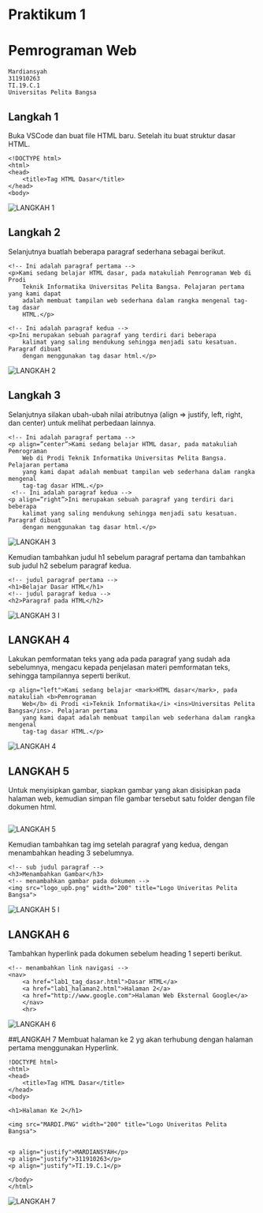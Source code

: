 # Praktikum 1
# Pemrograman Web
```
Mardiansyah
311910263
TI.19.C.1
Universitas Pelita Bangsa
```
## Langkah 1
Buka VSCode dan buat file HTML baru. Setelah itu buat struktur dasar HTML.
```
<!DOCTYPE html>
<html>
<head>
    <title>Tag HTML Dasar</title>
</head>
<body>
```
![LANGKAH 1](https://user-images.githubusercontent.com/81758407/113309398-4f6a9e00-9331-11eb-92a9-91ac9ccabb92.PNG)

## Langkah 2
Selanjutnya buatlah beberapa paragraf sederhana sebagai berikut.
```
<!-- Ini adalah paragraf pertama -->
<p>Kami sedang belajar HTML dasar, pada matakuliah Pemrograman Web di Prodi 
    Teknik Informatika Universitas Pelita Bangsa. Pelajaran pertama yang kami dapat 
    adalah membuat tampilan web sederhana dalam rangka mengenal tag-tag dasar 
    HTML.</p>
    
<!-- Ini adalah paragraf kedua -->
<p>Ini merupakan sebuah paragraf yang terdiri dari beberapa 
    kalimat yang saling mendukung sehingga menjadi satu kesatuan. Paragraf dibuat 
    dengan menggunakan tag dasar html.</p>
```
![LANGKAH 2](https://user-images.githubusercontent.com/81758407/113396903-6f986c80-93c6-11eb-8875-17bcd56d1678.PNG)

## Langkah 3
Selanjutnya silakan ubah-ubah nilai atributnya (align => justify, left, right, dan center) untuk melihat perbedaan lainnya.
```
<!-- Ini adalah paragraf pertama -->
<p align=”center”>Kami sedang belajar HTML dasar, pada matakuliah Pemrograman 
    Web di Prodi Teknik Informatika Universitas Pelita Bangsa. Pelajaran pertama 
    yang kami dapat adalah membuat tampilan web sederhana dalam rangka mengenal 
    tag-tag dasar HTML.</p>
 <!-- Ini adalah paragraf kedua -->
<p align=”right”>Ini merupakan sebuah paragraf yang terdiri dari beberapa 
    kalimat yang saling mendukung sehingga menjadi satu kesatuan. Paragraf dibuat 
    dengan menggunakan tag dasar html.</p>
```
![LANGKAH 3](https://user-images.githubusercontent.com/81758407/113397831-de29fa00-93c7-11eb-98d7-ad4ccd3904bd.PNG)

Kemudian tambahkan judul h1 sebelum paragraf pertama dan tambahkan sub judul h2 sebelum paragraf kedua.
```
<!-- judul paragraf pertama -->
<h1>Belajar Dasar HTML</h1>
<!-- judul paragraf kedua -->
<h2>Paragraf pada HTML</h2>
```
![LANGKAH 3 I](https://user-images.githubusercontent.com/81758407/113398663-2ac20500-93c9-11eb-9264-f1707dbaef4a.PNG)


## LANGKAH 4
Lakukan pemformatan teks yang ada pada paragraf yang sudah ada sebelumnya, mengacu kepada penjelasan materi pemformatan teks, sehingga tampilannya seperti berikut.
```
<p align="left">Kami sedang belajar <mark>HTML dasar</mark>, pada matakuliah <b>Pemrograman
    Web</b> di Prodi <i>Teknik Informatika</i> <ins>Universitas Pelita Bangsa</ins>. Pelajaran pertama
    yang kami dapat adalah membuat tampilan web sederhana dalam rangka mengenal
    tag-tag dasar HTML.</p>
 ```
 ![LANGKAH 4](https://user-images.githubusercontent.com/81758407/113399151-ed11ac00-93c9-11eb-8857-4a2d88b4da45.PNG)
 
 ## LANGKAH 5
 Untuk menyisipkan gambar, siapkan gambar yang akan disisipkan pada halaman web, kemudian simpan file gambar tersebut satu folder dengan file dokumen html.
```
```
![LANGKAH 5](https://user-images.githubusercontent.com/81758407/113399895-28f94100-93cb-11eb-874e-b8f6bbea4e70.PNG)

Kemudian tambahkan tag img setelah paragraf yang kedua, dengan menambahkan heading 3 sebelumnya.
```
<!-- sub judul paragraf -->
<h3>Menambahkan Gambar</h3>
<!-- menambahkan gambar pada dokumen -->
<img src="logo_upb.png" width="200" title="Logo Univeritas Pelita Bangsa">
```
![LANGKAH 5 I](https://user-images.githubusercontent.com/81758407/113400426-fbf95e00-93cb-11eb-9bda-64e0294e0b02.PNG)

## LANGKAH 6
Tambahkan hyperlink pada dokumen sebelum heading 1 seperti berikut.
```
<!-- menambahkan link navigasi -->
<nav>
    <a href="lab1_tag_dasar.html">Dasar HTML</a>
    <a href="lab1_halaman2.html">Halaman 2</a>
    <a href="http://www.google.com">Halaman Web Eksternal Google</a>
    </nav>
    <hr>  
```
![LANGKAH 6](https://user-images.githubusercontent.com/81758407/113401740-13d1e180-93ce-11eb-8686-c428109e7a6f.PNG)

##LANGKAH 7
Membuat halaman ke 2 yg akan terhubung dengan halaman pertama menggunakan Hyperlink.
```
!DOCTYPE html>
<html>
<head>
    <title>Tag HTML Dasar</title>
</head>
<body>

<h1>Halaman Ke 2</h1>

<img src="MARDI.PNG" width="200" title="Logo Univeritas Pelita Bangsa">


<p align="justify">MARDIANSYAH</p>
<p align="justify">311910263</p>
<p align="justify">TI.19.C.1</p>

</body>
</html>
```
![LANGKAH 7](https://user-images.githubusercontent.com/81758407/113403066-454bac80-93d0-11eb-8e68-6e0ad4b9e8fb.PNG)


</body>
</html>

